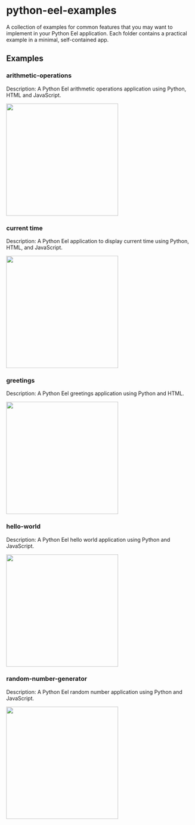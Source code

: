 # python-eel-examples
A collection of examples for common features that you may want to implement in your Python Eel application. Each folder contains a practical example in a minimal, self-contained app.

## Examples

### arithmetic-operations
Description: A Python Eel arithmetic operations application using Python, HTML and JavaScript.

<img src="https://i.imgur.com/YOxOnVI.png" width="300" height="300">

### current time
Description: A Python Eel application to display current time using Python, HTML, and JavaScript.

<img src="https://i.imgur.com/Ojh6ZG8.png" width="300" height="300">

### greetings
Description: A Python Eel greetings application using Python and HTML.

<img src="https://i.imgur.com/78NW0Od.png" width="300" height="300">

### hello-world
Description: A Python Eel hello world application using Python and JavaScript.

<img src="https://i.imgur.com/CiCvpXq.png" width="300" height="300">

### random-number-generator
Description: A Python Eel random number application using Python and JavaScript.

<img src="https://i.imgur.com/ej8LXNj.png" width="300" height="300">



